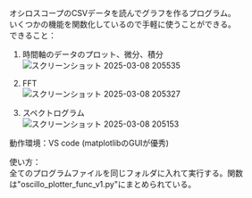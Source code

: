 オシロスコープのCSVデータを読んでグラフを作るプログラム。  
いくつかの機能を関数化しているので手軽に使うことができる。  
できること：  
  
1. 時間軸のデータのプロット、微分、積分  
![スクリーンショット 2025-03-08 205535](https://github.com/user-attachments/assets/d1a6c300-bd35-4be5-bd68-382806b7ebd5)
  
2. FFT  
![スクリーンショット 2025-03-08 205327](https://github.com/user-attachments/assets/71b0bd59-3412-4cea-b339-73f99ac780b8)
  
3. スペクトログラム  
![スクリーンショット 2025-03-08 205153](https://github.com/user-attachments/assets/25009463-b1a5-4834-97de-0fcf63576d03)
  
動作環境：VS code (matplotlibのGUIが優秀)  
  
使い方：  
全てのプログラムファイルを同じフォルダに入れて実行する。関数は"oscillo_plotter_func_v1.py"にまとめられている。
